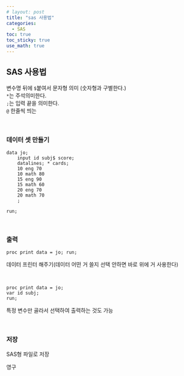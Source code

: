 ```yaml
---
# layout: post
title: "sas 사용법"
categories: 
  - SAS
toc: true
toc_sticky: true
use_math: true
---
```


## SAS 사용법

변수명 뒤에 `$`붙여서 문자형 의미 (숫자형과 구별한다.)<br>
`*`는 주석의미한다.<br>
`;`는 입력 끝을 의미한다.<br>
`@` 한줄씩 띄는

<br>

### 데이터 셋 만들기

```sas
data jo;
	input id subj$ score;
	datalines; * cards;
	10 eng 70
	10 math 80
	15 eng 90
	15 math 60
	20 eng 70
	20 math 70
	;

run;
```

<br>

### 출력

```sas
proc print data = jo; run;
```

데이터 프린터 해주기(데이터 어떤 거 쓸지 선택 안하면 바로 위에 거 사용한다)

<br>

```sas
proc print data = jo;
var id subj;
run;
```

특정 변수만 골라서 선택하여 출력하는 것도 가능

<br>

### 저장

SAS형 파일로 저장

영구